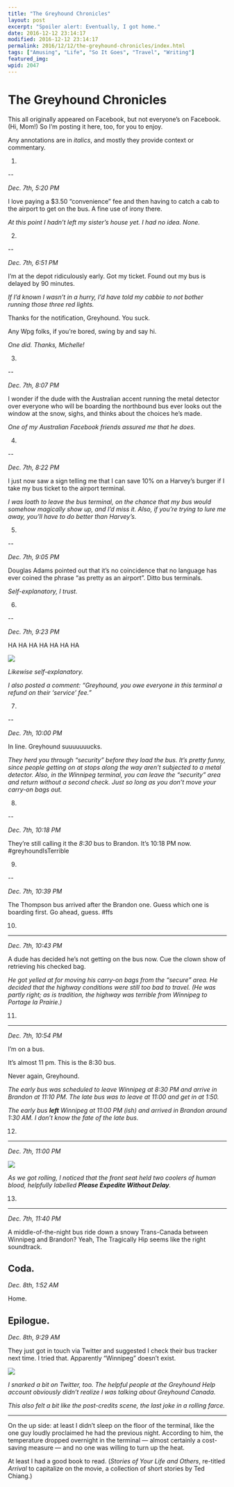 ```yaml
---
title: "The Greyhound Chronicles"
layout: post
excerpt: "Spoiler alert: Eventually, I got home."
date: 2016-12-12 23:14:17
modified: 2016-12-12 23:14:17
permalink: 2016/12/12/the-greyhound-chronicles/index.html
tags: ["Amusing", "Life", "So It Goes", "Travel", "Writing"]
featured_img: 
wpid: 2047
---
```


# The Greyhound Chronicles

This all originally appeared on Facebook, but not everyone’s on Facebook. (Hi, Mom!) So I’m posting it here, too, for you to enjoy.

Any annotations are in *italics*, and mostly they provide context or commentary.

1.
--

*Dec. 7th, 5:20 PM*

I love paying a $3.50 “convenience” fee and then having to catch a cab to the airport to get on the bus. A fine use of irony there.

*At this point I hadn’t left my sister’s house yet. I had no idea. None.*

2.
--

*Dec. 7th, 6:51 PM*

I’m at the depot ridiculously early. Got my ticket. Found out my bus is delayed by 90 minutes.

*If I’d known I wasn’t in a hurry, I’d have told my cabbie to not bother running those three red lights.*

Thanks for the notification, Greyhound. You suck.

Any Wpg folks, if you’re bored, swing by and say hi.

*One did. Thanks, Michelle!*

3.
--

*Dec. 7th, 8:07 PM*

I wonder if the dude with the Australian accent running the metal detector over everyone who will be boarding the northbound bus ever looks out the window at the snow, sighs, and thinks about the choices he’s made.

*One of my Australian Facebook friends assured me that he does.*

4.
--

*Dec. 7th, 8:22 PM*

I just now saw a sign telling me that I can save 10% on a Harvey’s burger if I take my bus ticket to the airport terminal.

*I was loath to leave the bus terminal, on the chance that my bus would somehow magically show up, and I’d miss it. Also, if you’re trying to lure me away, you’ll have to do better than Harvey’s.*

5.
--

*Dec. 7th, 9:05 PM*

Douglas Adams pointed out that it’s no coincidence that no language has ever coined the phrase “as pretty as an airport”. Ditto bus terminals.

*Self-explanatory, I trust.*

6.
--

*Dec. 7th, 9:23 PM*

HA HA HA HA HA HA HA

[![](https://patrickjohanneson.com/wp-content/uploads/2016/12/greyhound-ha-ha-ha-338x600.jpg)](https://patrickjohanneson.com/wp-content/uploads/2016/12/greyhound-ha-ha-ha.jpg)

*Likewise self-explanatory.*

*I also posted a comment: “Greyhound, you owe everyone in this terminal a refund on their ‘service’ fee.”*

7.
--

*Dec. 7th, 10:00 PM*

In line. Greyhound suuuuuuucks.

*They herd you through “security” before they load the bus. It’s pretty funny, since people getting on at stops along the way aren’t subjected to a metal detector. Also, in the Winnipeg terminal, you can leave the “security” area and return without a second check. Just so long as you don’t move your carry-on bags out.*

8.
--

*Dec. 7th, 10:18 PM*

They’re still calling it the *8:30* bus to Brandon. It’s 10:18 PM now. <span class="_5afx"><span class="_58cl _5afz">\#</span><span class="_58cm">greyhoundIsTerrible</span></span>

9.
--

*Dec. 7th, 10:39 PM*

The Thompson bus arrived after the Brandon one. Guess which one is boarding first. Go ahead, guess. <span class="_5afx"><span class="_58cl _5afz">\#f</span><span class="_58cm">fs</span></span>

10.
---

*Dec. 7th, 10:43 PM*

A dude has decided he’s not getting on the bus now. Cue the clown show of retrieving his checked bag.

*He got yelled at for moving his carry-on bags from the “secure” area. He decided that the highway conditions were still too bad to travel. (He was partly right; as is tradition, the highway was terrible from Winnipeg to Portage la Prairie.)*

11.
---

*Dec. 7th, 10:54 PM*

I’m on a bus.

It’s almost 11 pm. This is the 8:30 bus.

Never again, Greyhound.

*The early bus was scheduled to leave Winnipeg at 8:30 PM and arrive in Brandon at 11:10 PM. The late bus was to leave at 11:00 and get in at 1:50.*

*The early bus **left** Winnipeg at 11:00 PM (ish) and arrived in Brandon around 1:30 AM. I don’t know the fate of the late bus.*

12.
---

*Dec. 7th, 11:00 PM*

[![](https://patrickjohanneson.com/wp-content/uploads/2016/12/greyhound-blood-338x600.jpg)](https://patrickjohanneson.com/wp-content/uploads/2016/12/greyhound-blood.jpg)

*As we got rolling, I noticed that the front seat held two coolers of human blood, helpfully labelled **Please Expedite Without Delay**.*

13.
---

*Dec. 7th, 11:40 PM*

A middle-of-the-night bus ride down a snowy Trans-Canada between Winnipeg and Brandon? Yeah, The Tragically Hip seems like the right soundtrack.

Coda.
-----

*Dec. 8th, 1:52 AM*

Home.

Epilogue.
---------

*Dec. 8th, 9:29 AM*

They just got in touch via Twitter and suggested I check their bus tracker next time. I tried that. Apparently “Winnipeg” doesn’t exist.

[![](https://patrickjohanneson.com/wp-content/uploads/2016/12/greyhound-search-by-city-600x183.jpg)](https://patrickjohanneson.com/wp-content/uploads/2016/12/greyhound-search-by-city.jpg)

*I snarked a bit on Twitter, too. The helpful people at the Greyhound Help account obviously didn’t realize I was talking about Greyhound Canada.*

*This also felt a bit like the post-credits scene, the last joke in a rolling farce.*

- - - - - -

On the up side: at least I didn’t sleep on the floor of the terminal, like the one guy loudly proclaimed he had the previous night. According to him, the temperature dropped overnight in the terminal — almost certainly a cost-saving measure — and no one was willing to turn up the heat.

At least I had a good book to read. (*Stories of Your Life and Others*, re-titled *Arrival* to capitalize on the movie, a collection of short stories by Ted Chiang.)